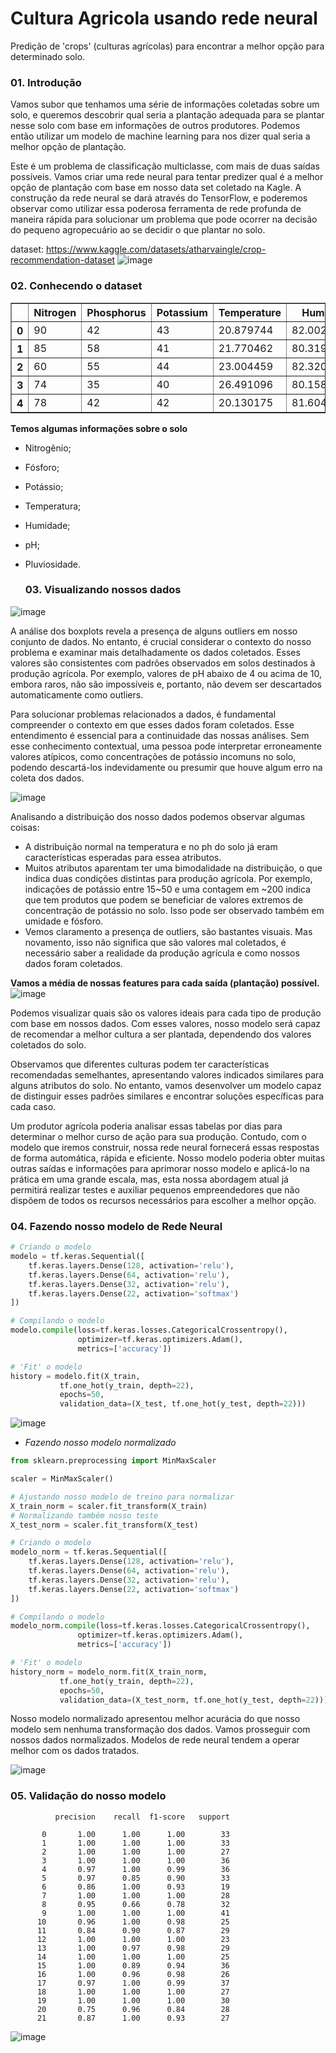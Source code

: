 # Cultura Agricola usando rede neural
Predição de 'crops' (culturas agrícolas) para encontrar a melhor opção para determinado solo.

### 01. Introdução

Vamos subor que tenhamos uma série de informações coletadas sobre um solo, e queremos descobrir qual seria a plantação adequada para se plantar nesse solo com base em informações de outros produtores. Podemos então utilizar um modelo de machine learning para nos dizer qual seria a melhor opção de plantação. 

Este é um problema de classificação multiclasse, com mais de duas saídas possíveis. Vamos criar uma rede neural para tentar predizer qual é a melhor opção de plantação com base em nosso data set coletado na Kagle. A construção da rede neural se dará através do TensorFlow, e poderemos observar como utilizar essa poderosa ferramenta de rede profunda de maneira rápida para solucionar um problema que pode ocorrer na decisão do pequeno agropecuário ao se decidir o que plantar no solo.

dataset: https://www.kaggle.com/datasets/atharvaingle/crop-recommendation-dataset
![image](https://github.com/PedroHenrique0214/CulturaAgricola_rede_neural/assets/155765414/8a6ff858-d004-4b16-b32b-5376d88544d0)


### 02. Conhecendo o dataset

</style>
<table border="1" class="dataframe">
  <thead>
    <tr style="text-align: right;">
      <th></th>
      <th>Nitrogen</th>
      <th>Phosphorus</th>
      <th>Potassium</th>
      <th>Temperature</th>
      <th>Humidity</th>
      <th>pH_Value</th>
      <th>Rainfall</th>
      <th>Crop</th>
    </tr>
  </thead>
  <tbody>
    <tr>
      <th>0</th>
      <td>90</td>
      <td>42</td>
      <td>43</td>
      <td>20.879744</td>
      <td>82.002744</td>
      <td>6.502985</td>
      <td>202.935536</td>
      <td>Rice</td>
    </tr>
    <tr>
      <th>1</th>
      <td>85</td>
      <td>58</td>
      <td>41</td>
      <td>21.770462</td>
      <td>80.319644</td>
      <td>7.038096</td>
      <td>226.655537</td>
      <td>Rice</td>
    </tr>
    <tr>
      <th>2</th>
      <td>60</td>
      <td>55</td>
      <td>44</td>
      <td>23.004459</td>
      <td>82.320763</td>
      <td>7.840207</td>
      <td>263.964248</td>
      <td>Rice</td>
    </tr>
    <tr>
      <th>3</th>
      <td>74</td>
      <td>35</td>
      <td>40</td>
      <td>26.491096</td>
      <td>80.158363</td>
      <td>6.980401</td>
      <td>242.864034</td>
      <td>Rice</td>
    </tr>
    <tr>
      <th>4</th>
      <td>78</td>
      <td>42</td>
      <td>42</td>
      <td>20.130175</td>
      <td>81.604873</td>
      <td>7.628473</td>
      <td>262.717340</td>
      <td>Rice</td>
    </tr>
  </tbody>
</table>
</div>

**Temos algumas informações sobre o solo**
* Nitrogênio;
* Fósforo;
* Potássio;
* Temperatura;
* Humidade;
* pH;
* Pluviosidade.

  ### 03. Visualizando nossos dados
  
![image](https://github.com/PedroHenrique0214/CulturaAgricola_rede_neural/assets/155765414/f0cd4edf-2d34-4a3e-bbac-179cf3786e0e)

A análise dos boxplots revela a presença de alguns outliers em nosso conjunto de dados. No entanto, é crucial considerar o contexto do nosso problema e examinar mais detalhadamente os dados coletados. Esses valores são consistentes com padrões observados em solos destinados à produção agrícola. Por exemplo, valores de pH abaixo de 4 ou acima de 10, embora raros, não são impossíveis e, portanto, não devem ser descartados automaticamente como outliers.

Para solucionar problemas relacionados a dados, é fundamental compreender o contexto em que esses dados foram coletados. Esse entendimento é essencial para a continuidade das nossas análises. Sem esse conhecimento contextual, uma pessoa pode interpretar erroneamente valores atípicos, como concentrações de potássio incomuns no solo, podendo descartá-los indevidamente ou presumir que houve algum erro na coleta dos dados.
  
![image](https://github.com/PedroHenrique0214/CulturaAgricola_rede_neural/assets/155765414/4a1a0b96-7814-42eb-94fe-465477057117)

Analisando a distribuição dos nosso dados podemos observar algumas coisas:
* A distribuição normal na temperatura e no ph do solo já eram características esperadas para essea atributos. 
* Muitos atributos aparentam ter uma bimodalidade na distribuição, o que indica duas condições distintas para produção agrícola. Por exemplo, indicações de potássio entre 15~50 e uma contagem em ~200 indica que tem produtos que podem se beneficiar de valores extremos de concentração de potássio no solo. Isso pode ser observado também em umidade e fósforo.
* Vemos claramento a presença de outliers, são bastantes visuais. Mas novamento, isso não significa que são valores mal coletados, é necessário saber a realidade da produção agrícula e como nossos dados foram coletados.


**Vamos a média de nossas features para cada saída (plantação) possível.**
![image](https://github.com/PedroHenrique0214/CulturaAgricola_rede_neural/assets/155765414/e47a9815-b14d-42ee-9fb5-2d6cc666e196)

Podemos visualizar quais são os valores ideais para cada tipo de produção com base em nossos dados. Com esses valores, nosso modelo será capaz de recomendar a melhor cultura a ser plantada, dependendo dos valores coletados do solo.

Observamos que diferentes culturas podem ter características recomendadas semelhantes, apresentando valores indicados similares para alguns atributos do solo. No entanto, vamos desenvolver um modelo capaz de distinguir esses padrões similares e encontrar soluções específicas para cada caso.

Um produtor agrícola poderia analisar essas tabelas por dias para determinar o melhor curso de ação para sua produção. Contudo, com o modelo que iremos construir, nossa rede neural fornecerá essas respostas de forma automática, rápida e eficiente. Nosso modelo poderia obter muitas outras saídas e informações para aprimorar nosso modelo e aplicá-lo na prática em uma grande escala, mas, esta nossa abordagem atual já permitirá realizar testes e auxiliar pequenos empreendedores que não dispõem de todos os recursos necessários para escolher a melhor opção. 

### 04. Fazendo nosso modelo de Rede Neural

```python
# Criando o modelo
modelo = tf.keras.Sequential([
    tf.keras.layers.Dense(128, activation='relu'),
    tf.keras.layers.Dense(64, activation='relu'),
    tf.keras.layers.Dense(32, activation='relu'),
    tf.keras.layers.Dense(22, activation='softmax')
])

# Compilando o modelo
modelo.compile(loss=tf.keras.losses.CategoricalCrossentropy(),
               optimizer=tf.keras.optimizers.Adam(),
               metrics=['accuracy'])

# 'Fit' o modelo
history = modelo.fit(X_train,
           tf.one_hot(y_train, depth=22),
           epochs=50,
           validation_data=(X_test, tf.one_hot(y_test, depth=22)))
```
![image](https://github.com/PedroHenrique0214/CulturaAgricola_rede_neural/assets/155765414/d3c6dd59-d5b9-481f-b1bb-4672ce8a581d)

* *Fazendo nosso modelo normalizado*
```python
from sklearn.preprocessing import MinMaxScaler

scaler = MinMaxScaler()

# Ajustando nosso modelo de treino para normalizar
X_train_norm = scaler.fit_transform(X_train)
# Normalizando também nosso teste
X_test_norm = scaler.fit_transform(X_test)

# Criando o modelo
modelo_norm = tf.keras.Sequential([
    tf.keras.layers.Dense(128, activation='relu'),
    tf.keras.layers.Dense(64, activation='relu'),
    tf.keras.layers.Dense(32, activation='relu'),
    tf.keras.layers.Dense(22, activation='softmax')
])

# Compilando o modelo
modelo_norm.compile(loss=tf.keras.losses.CategoricalCrossentropy(),
               optimizer=tf.keras.optimizers.Adam(),
               metrics=['accuracy'])

# 'Fit' o modelo
history_norm = modelo_norm.fit(X_train_norm,
           tf.one_hot(y_train, depth=22),
           epochs=50,
           validation_data=(X_test_norm, tf.one_hot(y_test, depth=22)))
```

Nosso modelo normalizado apresentou melhor acurácia do que nosso modelo sem nenhuma transformação dos dados. Vamos prosseguir com nossos dados normalizados. Modelos de rede neural tendem a operar melhor com os dados tratados.

![image](https://github.com/PedroHenrique0214/CulturaAgricola_rede_neural/assets/155765414/549a3624-3ac3-4dbf-9420-4a42a1ff69be)

### 05. Validação do nosso modelo

              precision    recall  f1-score   support

           0       1.00      1.00      1.00        33
           1       1.00      1.00      1.00        33
           2       1.00      1.00      1.00        27
           3       1.00      1.00      1.00        36
           4       0.97      1.00      0.99        36
           5       0.97      0.85      0.90        33
           6       0.86      1.00      0.93        19
           7       1.00      1.00      1.00        28
           8       0.95      0.66      0.78        32
           9       1.00      1.00      1.00        41
          10       0.96      1.00      0.98        25
          11       0.84      0.90      0.87        29
          12       1.00      1.00      1.00        23
          13       1.00      0.97      0.98        29
          14       1.00      1.00      1.00        25
          15       1.00      0.89      0.94        36
          16       1.00      0.96      0.98        26
          17       0.97      1.00      0.99        37
          18       1.00      1.00      1.00        27
          19       1.00      1.00      1.00        30
          20       0.75      0.96      0.84        28
          21       0.87      1.00      0.93        27


![image](https://github.com/PedroHenrique0214/CulturaAgricola_rede_neural/assets/155765414/8e222d8b-839a-4eac-b1c5-da064dcb6671)
